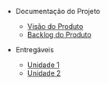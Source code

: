 - Documentação do Projeto

  - [Visão do Produto](./wiki/visaoProduto.md)
  - [Backlog do Produto](./wiki/backlogProduto.md)

- Entregáveis
  - [Unidade 1](./wiki/unidade1.md)
  - [Unidade 2](./wiki/unidade2.md)
